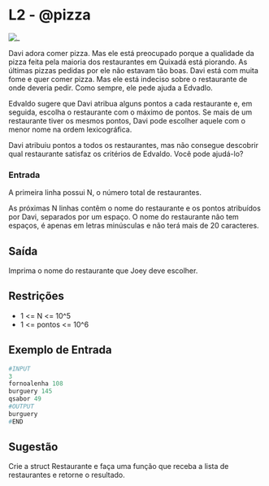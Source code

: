 # L2 - @pizza

![_](cover.jpg)

Davi adora comer pizza. Mas ele está preocupado porque a qualidade da pizza feita pela maioria dos restaurantes em Quixadá está piorando. As últimas pizzas pedidas por ele não estavam tão boas. Davi está com muita fome e quer comer pizza. Mas ele está indeciso sobre o restaurante de onde deveria pedir. Como sempre, ele pede ajuda a Edvadlo.

Edvaldo sugere que Davi atribua alguns pontos a cada restaurante e, em seguida, escolha o restaurante com o máximo de pontos. Se mais de um restaurante tiver os mesmos pontos, Davi pode escolher aquele com o menor nome na ordem lexicográfica.

Davi atribuiu pontos a todos os restaurantes, mas não consegue descobrir qual restaurante satisfaz os critérios de Edvaldo. Você pode ajudá-lo?

### Entrada

A primeira linha possui N, o número total de restaurantes.

As próximas N linhas contêm o nome do restaurante e os pontos atribuídos por Davi, separados por um espaço. O nome do restaurante não tem espaços, é apenas em letras minúsculas e não terá mais de 20 caracteres.

## Saída

Imprima o nome do restaurante que Joey deve escolher.

## Restrições

- 1 <= N <= 10^5
- 1 <= pontos <= 10^6

## Exemplo de Entrada

``` py
#INPUT
3
fornoalenha 108
burguery 145
qsabor 49
#OUTPUT
burguery
#END
```

## Sugestão

Crie a struct Restaurante e faça uma função que receba a lista de restaurantes e retorne o resultado.
